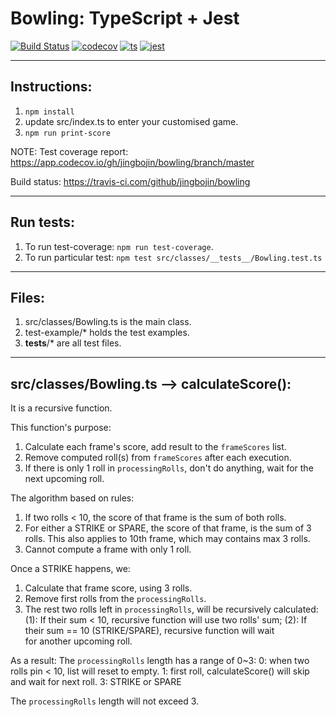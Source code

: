 # Bowling: TypeScript + Jest
[![Build Status](https://travis-ci.com/jingbojin/bowling.svg?branch=master)](https://travis-ci.com/jingbojin/bowling)
[![codecov](https://codecov.io/gh/jingbojin/bowling/branch/master/graph/badge.svg)](https://codecov.io/gh/jingbojin/bowling)
[![ts](https://badgen.net/badge/-/TypeScript/blue?icon=typescript&label)](https://www.typescriptlang.org)
[![jest](https://jestjs.io/img/jest-badge.svg)](https://github.com/facebook/jest)

***
## Instructions:
1. `npm install`
2. update src/index.ts to enter your customised game.
3. `npm run print-score`

NOTE:
Test coverage report:
https://app.codecov.io/gh/jingbojin/bowling/branch/master

Build status:
https://travis-ci.com/github/jingbojin/bowling

***
## Run tests:
1. To run test-coverage: `npm run test-coverage`.
2. To run particular test: `npm test src/classes/__tests__/Bowling.test.ts`

***
## Files:
1. src/classes/Bowling.ts is the main class.
2. test-example/* holds the test examples.
3. __tests__/* are all test files.

***
## src/classes/Bowling.ts --> calculateScore():
It is a recursive function.

This function's purpose:
1. Calculate each frame's score, add result to the `frameScores` list.
2. Remove computed roll(s) from `frameScores` after each execution.
3. If there is only 1 roll in `processingRolls`, don't do anything, wait for the
   next upcoming roll. 

The algorithm based on rules:
1. If two rolls < 10, the score of that frame is the sum of both rolls.
2. For either a STRIKE or SPARE, the score of that frame, is the sum of 3 rolls.
   This also applies to 10th frame, which may contains max 3 rolls. 
3. Cannot compute a frame with only 1 roll.  

Once a STRIKE happens, we:
1. Calculate that frame score, using 3 rolls.
2. Remove first rolls from the `processingRolls`.
3. The rest two rolls left in `processingRolls`, will be recursively calculated:
   (1): If their sum < 10, recursive function will use two rolls' sum;
   (2): If their sum == 10 (STRIKE/SPARE), recursive function will wait     
        for another upcoming roll.

As a result:
The `processingRolls` length has a range of 0~3:
0: when two rolls pin < 10, list will reset to empty.
1: first roll, calculateScore() will skip and wait for next roll.
3: STRIKE or SPARE

The `processingRolls` length will not exceed 3.
